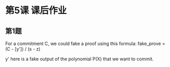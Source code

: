 # 第5课 课后作业

## 第1题

For a commitment C, we could fake a proof using this formula: fake_prove = (C - [y']) / (s - z)

y' here is a fake output of the polynomial P(X) that we want to commit.

